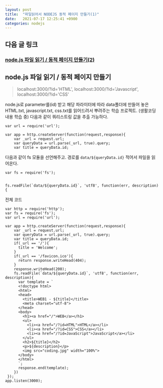 ```yaml
---
layout: post
title:  "파일읽어서 NODEJS 동적 페이지 만들기(1)"
date:   2021-07-17 12:25:41 +0900
categories: nodejs
---
```


## 다음 글 링크

### [node.js 파일 읽기 / 동적 페이지 만들기(2)](https://fehoon.tistory.com/162)

## node.js 파일 읽기 / 동적 페이지 만들기

> localhost:3000/?id='HTML', localhost:3000/?id='Javascript', localhost:3000/?id='CSS'

node.js로 parameter를(id) 받고 해당 파라미터에 따라 data폴더에 만들어 놓은 HTML.txt, javascript.txt, css.txt를 읽어드려서 뿌려주는 학습 프로젝트. (생활코딩 내용 학습 중) 다음과 같이 쿼리스트링 값을 추출 가능하다.

```
var url = require('url');

var app = http.createServer(function(request,response){
    var _url = request.url;
    var queryData = url.parse(_url, true).query;
    var title = queryData.id;
```

다음과 같이 fs 모듈을 선언해주고. 경로를 `data/${queryData.id}` 적어서 파일을 읽어온다.

```
var fs = require('fs');


fs.readFile(`data/${queryData.id}`, 'utf8', function(err, description){
```

전체 코드

```
var http = require('http');
var fs = require('fs');
var url = require('url');

var app = http.createServer(function(request,response){
    var _url = request.url;
    var queryData = url.parse(_url, true).query;
    var title = queryData.id;
    if(_url == '/'){
      title = 'Welcome';
    }
    if(_url == '/favicon.ico'){
      return response.writeHead(404);
    }
    response.writeHead(200);
    fs.readFile(`data/${queryData.id}`, 'utf8', function(err, description){
      var template = `
      <!doctype html>
      <html>
      <head>
        <title>WEB1 - ${title}</title>
        <meta charset="utf-8">
      </head>
      <body>
        <h1><a href="/">WEB</a></h1>
        <ul>
          <li><a href="/?id=HTML">HTML</a></li>
          <li><a href="/?id=CSS">CSS</a></li>
          <li><a href="/?id=JavaScript">JavaScript</a></li>
        </ul>
        <h2>${title}</h2>
        <p>${description}</p>
        <img src="coding.jpg" width="100%">
      </body>
      </html>
      `;
      response.end(template);
    })
 });
app.listen(3000);
```